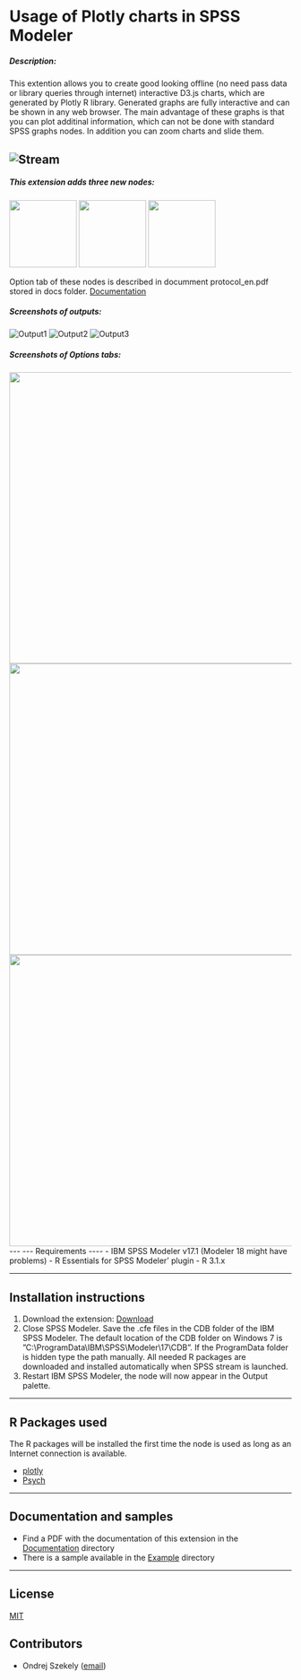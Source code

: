 # Usage of Plotly charts in SPSS Modeler
##### Description:

This extention allows you to create good looking offline (no need pass data or library queries through internet) interactive D3.js charts, which are generated by Plotly R library. Generated graphs are fully interactive and can be shown in any web browser. The main advantage of these graphs is that you can plot additinal information, which can not be done with standard SPSS graphs nodes. In addition you can zoom charts and slide them. 

![Stream](https://raw.githubusercontent.com/OndrejSzekely/Modeler_Plotly/master/screenshots/grafy.PNG)
---

##### This extension adds three new nodes:

<img src="https://raw.githubusercontent.com/OndrejSzekely/Modeler_Plotly/master/screenshots/bar1.PNG" width="120">
<img src="https://raw.githubusercontent.com/OndrejSzekely/Modeler_Plotly/master/screenshots/hist1.PNG" width="120">
<img src="https://raw.githubusercontent.com/OndrejSzekely/Modeler_Plotly/master/screenshots/scatter1.PNG" width="120">

Option tab of these nodes is described in documment protocol_en.pdf stored in docs folder. [Documentation][2]

##### Screenshots of outputs: 
![Output1](https://raw.githubusercontent.com/OndrejSzekely/Modeler_Plotly/master/screenshots/bar3.PNG)
![Output2](https://raw.githubusercontent.com/OndrejSzekely/Modeler_Plotly/master/screenshots/hist3.PNG)
![Output3](https://raw.githubusercontent.com/OndrejSzekely/Modeler_Plotly/master/screenshots/scatter3.PNG)

##### Screenshots of Options tabs: 
<img src="https://raw.githubusercontent.com/OndrejSzekely/Modeler_Plotly/master/screenshots/bar4.PNG" width="520">
<img src="https://raw.githubusercontent.com/OndrejSzekely/Modeler_Plotly/master/screenshots/hist4.PNG" width="520">
<img src="https://raw.githubusercontent.com/OndrejSzekely/Modeler_Plotly/master/screenshots/scatter4.PNG" width="520">
---
---
Requirements
----
- IBM SPSS Modeler v17.1 (Modeler 18 might have problems)
- R Essentials for SPSS Modeler’ plugin
- R 3.1.x

---
Installation instructions
----
1. Download the extension: [Download][5]
2. Close SPSS Modeler. Save the .cfe files in the CDB folder of the IBM SPSS Modeler. The default location of the CDB folder on Windows 7 is ”C:\ProgramData\IBM\SPSS\Modeler\17\CDB”. If the ProgramData folder is hidden type the path manually. All needed R packages are downloaded and installed automatically when SPSS stream is launched.
3. Restart IBM SPSS Modeler, the node will now appear in the Output palette.

---
R Packages used
----
The R packages will be installed the first time the node is used as long as an Internet connection is available.

- [plotly][7]
- [Psych][8]


---
Documentation and samples
----
- Find a PDF with the documentation of this extension in the [Documentation][2] directory
- There is a sample available in the [Example][3] directory


---
License
----

[MIT][1]


Contributors
----

  - Ondrej Szekely ([email](oszekely@cz.ibm.com))

[1]: https://opensource.org/licenses/MIT
[2]: https://github.com/OndrejSzekely/Modeler_Plotly/tree/master/docs
[3]: https://github.com/OndrejSzekely/Modeler_Plotly/tree/master/example
[5]: https://github.com/OndrejSzekely/Modeler_Plotly/tree/master/src
[7]: https://plot.ly
[8]: https://cran.r-project.org/web/packages/psych/index.html
